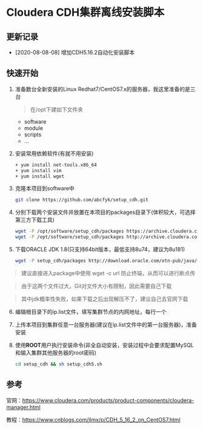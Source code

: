 # Cloudera CDH集群离线安装脚本

## 更新记录
- [2020-08-08-08] 增加CDH5.16.2自动化安装脚本

## 快速开始

1. 准备数台全新安装的Linux Redhat7/CentOS7.x的服务器，我这里准备的是三台

    > 在/opt下建如下文件夹
    * software
    * module
    * scripts
    * ...

2. 安装常用依赖软件(有就不用安装)

    ```bash
    + yum install net-tools.x86_64
    + yum install vim
    + yum install wget
    ```

3. 克隆本项目到software中

    ```bash
    git clone https://github.com/abcfyk/setup_cdh.git
    ```

4. 分别下载两个安装文件并放置在本项目的packages目录下(体积较大，可选择第三方下载工具)

    ```bash
    wget -P /opt/software/setup_cdh/packages https://archive.cloudera.com/cm5/redhat/7/x86_64/cm/5.16.2/RPMS/x86_64/cloudera-manager-daemons-5.16.2-1.cm5162.p0.7.el7.x86_64.rpm
    wget -P /opt/software/setup_cdh/packages http://archive.cloudera.com/cdh5/parcels/latest/CDH-5.16.2-1.cdh5.16.2.p0.8-el7.parcel 
    ```
5. 下载ORACLE JDK 1.8(只支持64bit版本，最低支持8u74，建议为8u181)

    ```bash
    wget -P setup_cdh/packages http://download.oracle.com/otn-pub/java/jdk/8u181-b13/96a7b8442fe848ef90c96a2fad6ed6d1/jdk-8u181-linux-x64.tar.gz
    ```

> 建议直接进入package中使用 wget -c url 防止终端，从而可以进行断点传

> 由于这两个文件过大，Git对文件大小有限制，因此需要自己下载

> 其中jdk概率性失败，如果下载之后出现解压不了，建议自己去官网下载

6. 编辑根目录下的ip.list文件，填写集群节点的内网地址，每行一个

7. 上传本项目到集群任意一台服务器(建议在ip.list文件中的第一台服务器)，准备安装

8. 使用**ROOT**用户执行安装命令(非全自动安装，安装过程中会要求配置MySQL和输入集群其他服务器的root密码)

   ```bash
   cd setup_cdh && sh setup_cdh5.sh
   ```

## 参考

官网：https://www.cloudera.com/products/product-components/cloudera-manager.html

教程：https://www.cnblogs.com/jlmx/p/CDH_5_16_2_on_CentOS7.html





